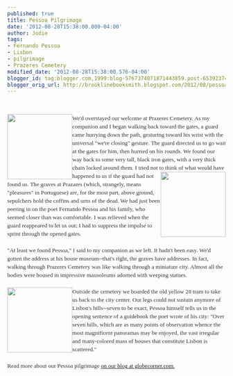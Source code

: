 ```yaml
---
published: true
title: Pessoa Pilgrimage
date: '2012-08-28T15:38:00.000-04:00'
author: Jodie
tags:
- Fernando Pessoa
- Lisbon
- pilgrimage
- Prazeres Cemetery
modified_date: '2012-08-28T15:38:00.576-04:00'
blogger_id: tag:blogger.com,1999:blog-5767374071871443859.post-6539237434965911816
blogger_orig_url: http://brooklinebooksmith.blogspot.com/2012/08/pessoa-pilgrimage.html
---
```


<br /><div style="color: #333333; font-family: Georgia, 'Times New Roman', 'Bitstream Charter', Times, serif; font-size: 13.333333969116211px; line-height: 19px;"><a data-mce-href="http://globecornerbookstore.com/blogs/wp-content/uploads/2012/08/IMG_7840.jpg" href="http://globecornerbookstore.com/blogs/wp-content/uploads/2012/08/IMG_7840.jpg"><img alt="" class="alignleft size-thumbnail wp-image-8120" data-mce-src="http://globecornerbookstore.com/blogs/wp-content/uploads/2012/08/IMG_7840-150x150.jpg" height="150" src="http://globecornerbookstore.com/blogs/wp-content/uploads/2012/08/IMG_7840-150x150.jpg" style="border: 0px; cursor: default; float: left;" title="IMG_7840" width="150" /></a>We'd overstayed our welcome at Prazeres Cemetery. As my companion and I began walking back toward the gates, a guard came hurrying down the path, gesturing toward his wrist with the universal "we're closing" gesture. The guard directed us to go wait at the gates for him, then hurried on his rounds. We found our way back to some very tall, black iron gates, with a very thick chain locked around them. I tried not to<a data-mce-href="http://globecornerbookstore.com/blogs/wp-content/uploads/2012/08/IMG_7853.jpg" href="http://globecornerbookstore.com/blogs/wp-content/uploads/2012/08/IMG_7853.jpg"><img alt="" class="alignright size-thumbnail wp-image-8118" data-mce-src="http://globecornerbookstore.com/blogs/wp-content/uploads/2012/08/IMG_7853-150x150.jpg" height="150" src="http://globecornerbookstore.com/blogs/wp-content/uploads/2012/08/IMG_7853-150x150.jpg" style="border: 0px; cursor: default; float: right;" title="IMG_7853" width="150" /></a>&nbsp;think of what would have happened to us if the guard had not found us. The graves at Prazares (which, strangely, means "pleasures" in Portuguese) are, for the most part, above ground, sepulchers&nbsp;hold the coffins and urns of the dead. We had just been peering in on the poet Fernando Pessoa&nbsp;and his family, who seemed closer than was comfortable. I was relieved when the guard&nbsp;reappeared to let us out; I had to suppress the impulse to sprint through the opened gates.</div><div style="color: #333333; font-family: Georgia, 'Times New Roman', 'Bitstream Charter', Times, serif; font-size: 13.333333969116211px; line-height: 19px;"><br /></div><div style="color: #333333; font-family: Georgia, 'Times New Roman', 'Bitstream Charter', Times, serif; font-size: 13.333333969116211px; line-height: 19px;">"At least we found Pessoa," I said to my companion as we left. It hadn't been easy. We'd gotten the&nbsp;address at his house museum--that's right, the graves have addresses. In fact, walking through Prazeres&nbsp;Cemetery was like walking through a miniature city. Almost all the bodies were housed in impressive mausoleums adorned with weeping statues.<br /><br /><a data-mce-href="http://globecornerbookstore.com/blogs/wp-content/uploads/2012/08/tram_28.gif" href="http://globecornerbookstore.com/blogs/wp-content/uploads/2012/08/tram_28.gif"><img alt="" class="alignleft size-thumbnail wp-image-8123" data-mce-src="http://globecornerbookstore.com/blogs/wp-content/uploads/2012/08/tram_28-150x150.gif" height="150" src="http://globecornerbookstore.com/blogs/wp-content/uploads/2012/08/tram_28-150x150.gif" style="border: 0px; cursor: default; float: left;" title="tram_28" width="150" /></a>Outside the cemetery we boarded the old yellow 28 tram to take us back to the city center. Our&nbsp;legs could not sustain anymore of Lisbon's hills--seven to be exact, Pessoa himself tells us in the opening sentence of a guidebook the poet wrote of his city: "Over seven hills, which are as many points of observation whence the most magnificent panoramas may be enjoyed, the vast irregular and many-colored mass of houses that constitute Lisbon is scattered."<br /><br />Read more about our Pessoa pilgrimage <a href="http://globecornerbookstore.com/blogs/">on our blog at globecorner.com.</a></div>